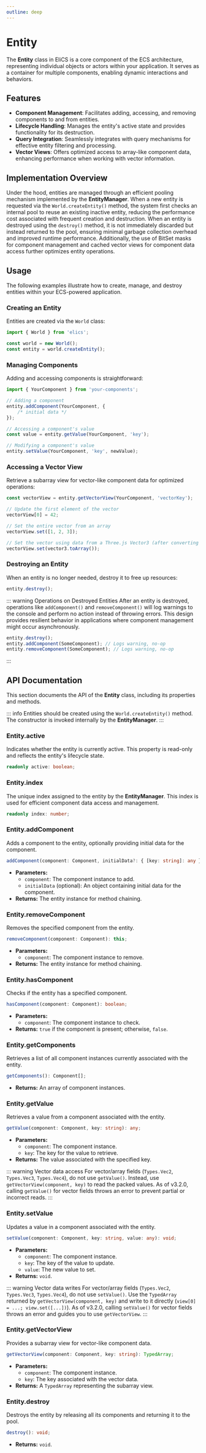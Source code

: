 ```yaml
---
outline: deep
---
```


# Entity

The **Entity** class in EliCS is a core component of the ECS architecture, representing individual objects or actors within your application. It serves as a container for multiple components, enabling dynamic interactions and behaviors.

## Features

- **Component Management**: Facilitates adding, accessing, and removing components to and from entities.
- **Lifecycle Handling**: Manages the entity's active state and provides functionality for its destruction.
- **Query Integration**: Seamlessly integrates with query mechanisms for effective entity filtering and processing.
- **Vector Views**: Offers optimized access to array-like component data, enhancing performance when working with vector information.

## Implementation Overview

Under the hood, entities are managed through an efficient pooling mechanism implemented by the **EntityManager**. When a new entity is requested via the `World.createEntity()` method, the system first checks an internal pool to reuse an existing inactive entity, reducing the performance cost associated with frequent creation and destruction. When an entity is destroyed using the `destroy()` method, it is not immediately discarded but instead returned to the pool, ensuring minimal garbage collection overhead and improved runtime performance. Additionally, the use of BitSet masks for component management and cached vector views for component data access further optimizes entity operations.

## Usage

The following examples illustrate how to create, manage, and destroy entities within your ECS-powered application.

### Creating an Entity

Entities are created via the `World` class:

```ts
import { World } from 'elics';

const world = new World();
const entity = world.createEntity();
```

### Managing Components

Adding and accessing components is straightforward:

```ts
import { YourComponent } from 'your-components';

// Adding a component
entity.addComponent(YourComponent, {
	/* initial data */
});

// Accessing a component's value
const value = entity.getValue(YourComponent, 'key');

// Modifying a component's value
entity.setValue(YourComponent, 'key', newValue);
```

### Accessing a Vector View

Retrieve a subarray view for vector-like component data for optimized operations:

```ts
const vectorView = entity.getVectorView(YourComponent, 'vectorKey');

// Update the first element of the vector
vectorView[0] = 42;

// Set the entire vector from an array
vectorView.set([1, 2, 3]);

// Set the vector using data from a Three.js Vector3 (after converting to an array)
vectorView.set(vector3.toArray());
```

### Destroying an Entity

When an entity is no longer needed, destroy it to free up resources:

```ts
entity.destroy();
```

::: warning Operations on Destroyed Entities
After an entity is destroyed, operations like `addComponent()` and `removeComponent()` will log warnings to the console and perform no action instead of throwing errors. This design provides resilient behavior in applications where component management might occur asynchronously.

```ts
entity.destroy();
entity.addComponent(SomeComponent); // Logs warning, no-op
entity.removeComponent(SomeComponent); // Logs warning, no-op
```

:::

## API Documentation

This section documents the API of the **Entity** class, including its properties and methods.

::: info
Entities should be created using the `World.createEntity()` method. The constructor is invoked internally by the **EntityManager**.
:::

### Entity.active

Indicates whether the entity is currently active. This property is read-only and reflects the entity's lifecycle state.

```ts
readonly active: boolean;
```

### Entity.index

The unique index assigned to the entity by the **EntityManager**. This index is used for efficient component data access and management.

```ts
readonly index: number;
```

### Entity.addComponent

Adds a component to the entity, optionally providing initial data for the component.

```ts
addComponent(component: Component, initialData?: { [key: string]: any }): this;
```

- **Parameters:**
  - `component`: The component instance to add.
  - `initialData` (optional): An object containing initial data for the component.
- **Returns:** The entity instance for method chaining.

### Entity.removeComponent

Removes the specified component from the entity.

```ts
removeComponent(component: Component): this;
```

- **Parameters:**
  - `component`: The component instance to remove.
- **Returns:** The entity instance for method chaining.

### Entity.hasComponent

Checks if the entity has a specified component.

```ts
hasComponent(component: Component): boolean;
```

- **Parameters:**
  - `component`: The component instance to check.
- **Returns:** `true` if the component is present; otherwise, `false`.

### Entity.getComponents

Retrieves a list of all component instances currently associated with the entity.

```ts
getComponents(): Component[];
```

- **Returns:** An array of component instances.

### Entity.getValue

Retrieves a value from a component associated with the entity.

```ts
getValue(component: Component, key: string): any;
```

- **Parameters:**
  - `component`: The component instance.
  - `key`: The key for the value to retrieve.
- **Returns:** The value associated with the specified key.

::: warning Vector data access
For vector/array fields (`Types.Vec2`, `Types.Vec3`, `Types.Vec4`), do not use `getValue()`.
Instead, use `getVectorView(component, key)` to read the packed values. As of v3.2.0, calling
`getValue()` for vector fields throws an error to prevent partial or incorrect reads.
:::

### Entity.setValue

Updates a value in a component associated with the entity.

```ts
setValue(component: Component, key: string, value: any): void;
```

- **Parameters:**
  - `component`: The component instance.
  - `key`: The key of the value to update.
  - `value`: The new value to set.
- **Returns:** `void`.

::: warning Vector data writes
For vector/array fields (`Types.Vec2`, `Types.Vec3`, `Types.Vec4`), do not use `setValue()`.
Use the `TypedArray` returned by `getVectorView(component, key)` and write to it directly
(`view[0] = ...; view.set([...])`). As of v3.2.0, calling `setValue()` for vector fields throws
an error and guides you to use `getVectorView`.
:::

### Entity.getVectorView

Provides a subarray view for vector-like component data.

```ts
getVectorView(component: Component, key: string): TypedArray;
```

- **Parameters:**
  - `component`: The component instance.
  - `key`: The key associated with the vector data.
- **Returns:** A `TypedArray` representing the subarray view.

### Entity.destroy

Destroys the entity by releasing all its components and returning it to the pool.

```ts
destroy(): void;
```

- **Returns:** `void`.
